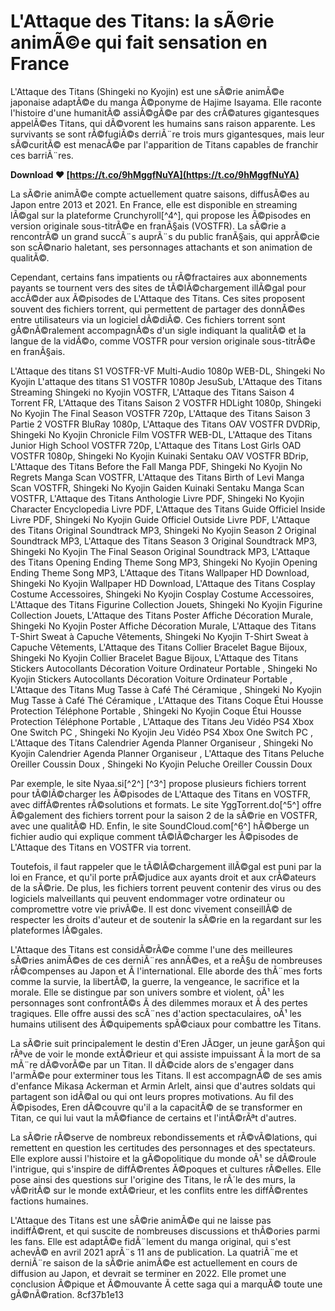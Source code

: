 
 
# L'Attaque des Titans: la sÃ©rie animÃ©e qui fait sensation en France
 
L'Attaque des Titans (Shingeki no Kyojin) est une sÃ©rie animÃ©e japonaise adaptÃ©e du manga Ã©ponyme de Hajime Isayama. Elle raconte l'histoire d'une humanitÃ© assiÃ©gÃ©e par des crÃ©atures gigantesques appelÃ©es Titans, qui dÃ©vorent les humains sans raison apparente. Les survivants se sont rÃ©fugiÃ©s derriÃ¨re trois murs gigantesques, mais leur sÃ©curitÃ© est menacÃ©e par l'apparition de Titans capables de franchir ces barriÃ¨res.
 
**Download ❤ [https://t.co/9hMggfNuYA](https://t.co/9hMggfNuYA)**


 
La sÃ©rie animÃ©e compte actuellement quatre saisons, diffusÃ©es au Japon entre 2013 et 2021. En France, elle est disponible en streaming lÃ©gal sur la plateforme Crunchyroll[^4^], qui propose les Ã©pisodes en version originale sous-titrÃ©e en franÃ§ais (VOSTFR). La sÃ©rie a rencontrÃ© un grand succÃ¨s auprÃ¨s du public franÃ§ais, qui apprÃ©cie son scÃ©nario haletant, ses personnages attachants et son animation de qualitÃ©.
 
Cependant, certains fans impatients ou rÃ©fractaires aux abonnements payants se tournent vers des sites de tÃ©lÃ©chargement illÃ©gal pour accÃ©der aux Ã©pisodes de L'Attaque des Titans. Ces sites proposent souvent des fichiers torrent, qui permettent de partager des donnÃ©es entre utilisateurs via un logiciel dÃ©diÃ©. Ces fichiers torrent sont gÃ©nÃ©ralement accompagnÃ©s d'un sigle indiquant la qualitÃ© et la langue de la vidÃ©o, comme VOSTFR pour version originale sous-titrÃ©e en franÃ§ais.
 
L'Attaque des titans S1 VOSTFR-VF Multi-Audio 1080p WEB-DL,  Shingeki No Kyojin L'attaque des titans S1 VOSTFR 1080p JesuSub,  L'Attaque des Titans Streaming Shingeki no Kyojin VOSTFR,  L'Attaque des Titans Saison 4 Torrent FR,  L'Attaque des Titans Saison 2 VOSTFR HDLight 1080p,  Shingeki No Kyojin The Final Season VOSTFR 720p,  L'Attaque des Titans Saison 3 Partie 2 VOSTFR BluRay 1080p,  L'Attaque des Titans OAV VOSTFR DVDRip,  Shingeki No Kyojin Chronicle Film VOSTFR WEB-DL,  L'Attaque des Titans Junior High School VOSTFR 720p,  L'Attaque des Titans Lost Girls OAD VOSTFR 1080p,  Shingeki No Kyojin Kuinaki Sentaku OAV VOSTFR BDrip,  L'Attaque des Titans Before the Fall Manga PDF,  Shingeki No Kyojin No Regrets Manga Scan VOSTFR,  L'Attaque des Titans Birth of Levi Manga Scan VOSTFR,  Shingeki No Kyojin Gaiden Kuinaki Sentaku Manga Scan VOSTFR,  L'Attaque des Titans Anthologie Livre PDF,  Shingeki No Kyojin Character Encyclopedia Livre PDF,  L'Attaque des Titans Guide Officiel Inside Livre PDF,  Shingeki No Kyojin Guide Officiel Outside Livre PDF,  L'Attaque des Titans Original Soundtrack MP3,  Shingeki No Kyojin Season 2 Original Soundtrack MP3,  L'Attaque des Titans Season 3 Original Soundtrack MP3,  Shingeki No Kyojin The Final Season Original Soundtrack MP3,  L'Attaque des Titans Opening Ending Theme Song MP3,  Shingeki No Kyojin Opening Ending Theme Song MP3,  L'Attaque des Titans Wallpaper HD Download,  Shingeki No Kyojin Wallpaper HD Download,  L'Attaque des Titans Cosplay Costume Accessoires,  Shingeki No Kyojin Cosplay Costume Accessoires,  L'Attaque des Titans Figurine Collection Jouets,  Shingeki No Kyojin Figurine Collection Jouets,  L'Attaque des Titans Poster Affiche Décoration Murale,  Shingeki No Kyojin Poster Affiche Décoration Murale,  L'Attaque des Titans T-Shirt Sweat à Capuche Vêtements,  Shingeki No Kyojin T-Shirt Sweat à Capuche Vêtements,  L'Attaque des Titans Collier Bracelet Bague Bijoux,  Shingeki No Kyojin Collier Bracelet Bague Bijoux,  L'Attaque des Titans Stickers Autocollants Décoration Voiture Ordinateur Portable ,  Shingeki No Kyojin Stickers Autocollants Décoration Voiture Ordinateur Portable ,  L'Attaque des Titans Mug Tasse à Café Thé Céramique ,  Shingeki No Kyojin Mug Tasse à Café Thé Céramique ,  L'Attaque des Titans Coque Étui Housse Protection Téléphone Portable ,  Shingeki No Kyojin Coque Étui Housse Protection Téléphone Portable ,  L'Attaque des Titans Jeu Vidéo PS4 Xbox One Switch PC ,  Shingeki No Kyojin Jeu Vidéo PS4 Xbox One Switch PC ,  L'Attaque des Titans Calendrier Agenda Planner Organiseur ,  Shingeki No Kyojin Calendrier Agenda Planner Organiseur ,  L'Attaque des Titans Peluche Oreiller Coussin Doux ,  Shingeki No Kyojin Peluche Oreiller Coussin Doux
 
Par exemple, le site Nyaa.si[^2^] [^3^] propose plusieurs fichiers torrent pour tÃ©lÃ©charger les Ã©pisodes de L'Attaque des Titans en VOSTFR, avec diffÃ©rentes rÃ©solutions et formats. Le site YggTorrent.do[^5^] offre Ã©galement des fichiers torrent pour la saison 2 de la sÃ©rie en VOSTFR, avec une qualitÃ© HD. Enfin, le site SoundCloud.com[^6^] hÃ©berge un fichier audio qui explique comment tÃ©lÃ©charger les Ã©pisodes de L'Attaque des Titans en VOSTFR via torrent.
 
Toutefois, il faut rappeler que le tÃ©lÃ©chargement illÃ©gal est puni par la loi en France, et qu'il porte prÃ©judice aux ayants droit et aux crÃ©ateurs de la sÃ©rie. De plus, les fichiers torrent peuvent contenir des virus ou des logiciels malveillants qui peuvent endommager votre ordinateur ou compromettre votre vie privÃ©e. Il est donc vivement conseillÃ© de respecter les droits d'auteur et de soutenir la sÃ©rie en la regardant sur les plateformes lÃ©gales.
  
L'Attaque des Titans est considÃ©rÃ©e comme l'une des meilleures sÃ©ries animÃ©es de ces derniÃ¨res annÃ©es, et a reÃ§u de nombreuses rÃ©compenses au Japon et Ã  l'international. Elle aborde des thÃ¨mes forts comme la survie, la libertÃ©, la guerre, la vengeance, le sacrifice et la morale. Elle se distingue par son univers sombre et violent, oÃ¹ les personnages sont confrontÃ©s Ã  des dilemmes moraux et Ã  des pertes tragiques. Elle offre aussi des scÃ¨nes d'action spectaculaires, oÃ¹ les humains utilisent des Ã©quipements spÃ©ciaux pour combattre les Titans.
 
La sÃ©rie suit principalement le destin d'Eren JÃ¤ger, un jeune garÃ§on qui rÃªve de voir le monde extÃ©rieur et qui assiste impuissant Ã  la mort de sa mÃ¨re dÃ©vorÃ©e par un Titan. Il dÃ©cide alors de s'engager dans l'armÃ©e pour exterminer tous les Titans. Il est accompagnÃ© de ses amis d'enfance Mikasa Ackerman et Armin Arlelt, ainsi que d'autres soldats qui partagent son idÃ©al ou qui ont leurs propres motivations. Au fil des Ã©pisodes, Eren dÃ©couvre qu'il a la capacitÃ© de se transformer en Titan, ce qui lui vaut la mÃ©fiance de certains et l'intÃ©rÃªt d'autres.
 
La sÃ©rie rÃ©serve de nombreux rebondissements et rÃ©vÃ©lations, qui remettent en question les certitudes des personnages et des spectateurs. Elle explore aussi l'histoire et la gÃ©opolitique du monde oÃ¹ se dÃ©roule l'intrigue, qui s'inspire de diffÃ©rentes Ã©poques et cultures rÃ©elles. Elle pose ainsi des questions sur l'origine des Titans, le rÃ´le des murs, la vÃ©ritÃ© sur le monde extÃ©rieur, et les conflits entre les diffÃ©rentes factions humaines.
 
L'Attaque des Titans est une sÃ©rie animÃ©e qui ne laisse pas indiffÃ©rent, et qui suscite de nombreuses discussions et thÃ©ories parmi les fans. Elle est adaptÃ©e fidÃ¨lement du manga original, qui s'est achevÃ© en avril 2021 aprÃ¨s 11 ans de publication. La quatriÃ¨me et derniÃ¨re saison de la sÃ©rie animÃ©e est actuellement en cours de diffusion au Japon, et devrait se terminer en 2022. Elle promet une conclusion Ã©pique et Ã©mouvante Ã  cette saga qui a marquÃ© toute une gÃ©nÃ©ration.
 8cf37b1e13
 
